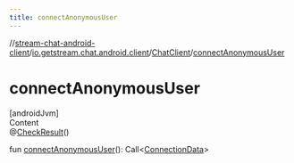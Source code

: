 ```yaml
---
title: connectAnonymousUser
---
```

//[stream-chat-android-client](../../../index.md)/[io.getstream.chat.android.client](../index.md)/[ChatClient](index.md)/[connectAnonymousUser](connectAnonymousUser.md)



# connectAnonymousUser  
[androidJvm]  
Content  
@[CheckResult](https://developer.android.com/reference/kotlin/androidx/annotation/CheckResult.html)()  
  
fun [connectAnonymousUser](connectAnonymousUser.md)(): Call&lt;[ConnectionData](../../io.getstream.chat.android.client.models/ConnectionData/index.md)&gt;  



